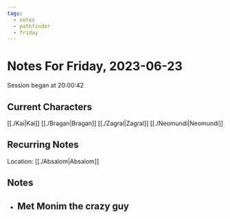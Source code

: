 ```yaml
---
tags:
  - notes
  - pathfinder
  - friday
---
```


# Notes For Friday, 2023-06-23
Session began at 20:00:42
## Current Characters
[[./Kai|Kai]]
[[./Bragan|Bragan]]
[[./Zagral|Zagral]]
[[./Neomundi|Neomundi]]
## Recurring Notes
Location: [[./Absalom|Absalom]]

## Notes
- Met Monim the crazy guy
	- 